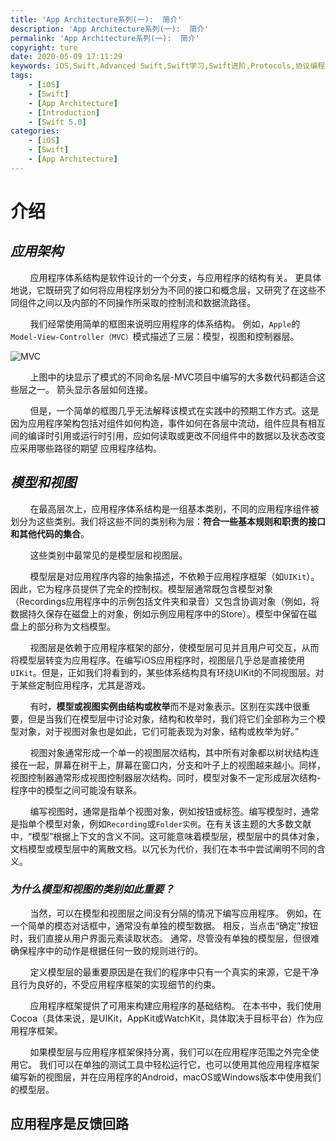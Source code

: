 ```yaml
---
title: 'App Architecture系列(一):  简介'
description: 'App Architecture系列(一):  简介'
permalink: 'App Architecture系列(一):  简介'
copyright: ture
date: 2020-05-09 17:11:29
keywords: iOS,Swift,Advanced Swift,Swift学习,Swift进阶,Protocols,协议编程,泛型,编程,多态,Collection Protocols,Error Handling,Encoding and Decoding,Interoperability,App Architecture
tags:
    - [iOS]
    - [Swift]
    - [App Architecture]
    - [Introduction]
    - [Swift 5.0]
categories:
    - [iOS]
    - [Swift]
    - [App Architecture]
---
```



# **介绍**

## ***应用架构***

&nbsp;&nbsp;&nbsp;&nbsp;&nbsp;&nbsp;&nbsp;&nbsp;应用程序体系结构是软件设计的一个分支，与应用程序的结构有关。 更具体地说，它既研究了如何将应用程序划分为不同的接口和概念层，又研究了在这些不同组件之间以及内部的不同操作所采取的控制流和数据流路径。

&nbsp;&nbsp;&nbsp;&nbsp;&nbsp;&nbsp;&nbsp;&nbsp;我们经常使用简单的框图来说明应用程序的体系结构。 例如，`Apple`的`Model-View-Controller（MVC）`模式描述了三层：模型，视图和控制器层。

![MVC](http://q8wtfza4q.bkt.clouddn.com/aain-stp1.png "MVC 体系结构")

&nbsp;&nbsp;&nbsp;&nbsp;&nbsp;&nbsp;&nbsp;&nbsp;上图中的块显示了模式的不同命名层-MVC项目中编写的大多数代码都适合这些层之一。 箭头显示各层如何连接。

&nbsp;&nbsp;&nbsp;&nbsp;&nbsp;&nbsp;&nbsp;&nbsp;但是，一个简单的框图几乎无法解释该模式在实践中的预期工作方式。这是因为应用程序架构包括对组件如何构造，事件如何在各层中流动，组件应具有相互间的编译时引用或运行时引用，应如何读取或更改不同组件中的数据以及状态改变应采用哪些路径的期望 应用程序结构。

<!-- more -->

## ***模型和视图***

&nbsp;&nbsp;&nbsp;&nbsp;&nbsp;&nbsp;&nbsp;&nbsp;在最高层次上，应用程序体系结构是一组基本类别，不同的应用程序组件被划分为这些类别。我们将这些不同的类别称为层：**符合一些基本规则和职责的接口和其他代码的集合**。

&nbsp;&nbsp;&nbsp;&nbsp;&nbsp;&nbsp;&nbsp;&nbsp;这些类别中最常见的是模型层和视图层。

&nbsp;&nbsp;&nbsp;&nbsp;&nbsp;&nbsp;&nbsp;&nbsp;模型层是对应用程序内容的抽象描述，不依赖于应用程序框架（如`UIKit`）。因此，它为程序员提供了完全的控制权。模型层通常既包含模型对象（Recordings应用程序中的示例包括文件夹和录音）又包含协调对象（例如，将数据持久保存在磁盘上的对象，例如示例应用程序中的Store）。模型中保留在磁盘上的部分称为文档模型。

&nbsp;&nbsp;&nbsp;&nbsp;&nbsp;&nbsp;&nbsp;&nbsp;视图层是依赖于应用程序框架的部分，使模型层可见并且用户可交互，从而将模型层转变为应用程序。在编写iOS应用程序时，视图层几乎总是直接使用`UIKit`。但是，正如我们将看到的，某些体系结构具有环绕UIKit的不同视图层。对于某些定制应用程序，尤其是游戏。

&nbsp;&nbsp;&nbsp;&nbsp;&nbsp;&nbsp;&nbsp;&nbsp;有时，**模型或视图实例由结构或枚举**而不是对象表示。区别在实践中很重要，但是当我们在模型层中讨论对象，结构和枚举时，我们将它们全部称为三个模型对象，对于视图对象也是如此，它们可能表现为对象，结构或枚举为好。”

&nbsp;&nbsp;&nbsp;&nbsp;&nbsp;&nbsp;&nbsp;&nbsp;视图对象通常形成一个单一的视图层次结构，其中所有对象都以树状结构连接在一起，屏幕在树干上，屏幕在窗口内，分支和叶子上的视图越来越小。同样，视图控制器通常形成视图控制器层次结构。同时，模型对象不一定形成层次结构-程序中的模型之间可能没有联系。

&nbsp;&nbsp;&nbsp;&nbsp;&nbsp;&nbsp;&nbsp;&nbsp;编写视图时，通常是指单个视图对象，例如按钮或标签。编写模型时，通常是指单个模型对象，例如`Recording`或`Folder实例`。在有关该主题的大多数文献中，“模型”根据上下文的含义不同。这可能意味着模型层，模型层中的具体对象，文档模型或模型层中的离散文档。以冗长为代价，我们在本书中尝试阐明不同的含义。

### ***为什么模型和视图的类别如此重要？***

&nbsp;&nbsp;&nbsp;&nbsp;&nbsp;&nbsp;&nbsp;&nbsp;当然，可以在模型和视图层之间没有分隔的情况下编写应用程序。 例如，在一个简单的模态对话框中，通常没有单独的模型数据。 相反，当点击“确定”按钮时，我们直接从用户界面元素读取状态。 通常，尽管没有单独的模型层，但很难确保程序中的动作是根据任何一致的规则进行的。

&nbsp;&nbsp;&nbsp;&nbsp;&nbsp;&nbsp;&nbsp;&nbsp;定义模型层的最重要原因是在我们的程序中只有一个真实的来源，它是干净且行为良好的，不受应用程序框架的实现细节的约束。

&nbsp;&nbsp;&nbsp;&nbsp;&nbsp;&nbsp;&nbsp;&nbsp;应用程序框架提供了可用来构建应用程序的基础结构。 在本书中，我们使用Cocoa（具体来说，是UIKit，AppKit或WatchKit，具体取决于目标平台）作为应用程序框架。

&nbsp;&nbsp;&nbsp;&nbsp;&nbsp;&nbsp;&nbsp;&nbsp;如果模型层与应用程序框架保持分离，我们可以在应用程序范围之外完全使用它。 我们可以在单独的测试工具中轻松运行它，也可以使用其他应用程序框架编写新的视图层，并在应用程序的Android，macOS或Windows版本中使用我们的模型层。

## **应用程序是反馈回路**


